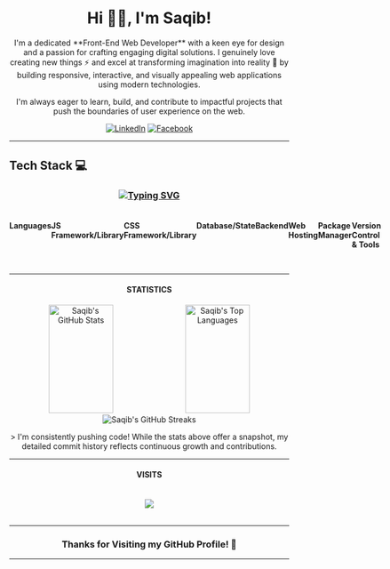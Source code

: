 
<h1 align="center"> Hi 👋🏻, I'm Saqib! </h1>

<p align="center">
  I'm a dedicated **Front-End Web Developer** with a keen eye for design and a passion for crafting engaging digital solutions. I genuinely love creating new things ⚡ and excel at transforming imagination into reality 🚀 by building responsive, interactive, and visually appealing web applications using modern technologies.
</p>

<p align="center">
  I'm always eager to learn, build, and contribute to impactful projects that push the boundaries of user experience on the web.
</p>

<p align="center">
  <a href="https://linkedin.com/in/saqib-khan-523922320" target="_blank"><img alt="LinkedIn" src="https://img.shields.io/badge/LinkedIn-000?logo=linkedin&logoColor=0A66C2&style=for-the-badge" style="vertical-align:center" /></a>
  <a href="https://facebook.com/sqb.07" target="_blank"><img alt="Facebook" src="https://img.shields.io/badge/-Facebook-000?style=for-the-badge&logo=facebook&logoColor=white" style="vertical-align:center" /></a>
  </p>

---

## Tech Stack 💻

<h3 align="center">
  <a href="https://github.com/saqibkorai/">
    <img src="https://readme-typing-svg.demolab.com?font=Fira+Code&weight=500&size=25&pause=0&duration=4000&color=FF00FF&center=true&width=700&lines=My+Technologies;My+Technologies" alt="Typing SVG" />
  </a>
</h3>

<div style="display: flex; align-items: flex-start; align: center">

#### Languages
<table align="center">
  <tr>
    <td align="center" width="96">
      <a href="https://github.com/saqibkorai/">
        <img src="https://techstack-generator.vercel.app/js-icon.svg" alt="icon" width="40" height="40" /><br>JavaScript
      </a>
    </td>
    <td align="center" width="96">
      <a href="https://github.com/saqibkorai/">
        <img src="https://skillicons.dev/icons?i=html" width="40" height="40" alt="HTML5" /><br>HTML5
      </a>
    </td>
    <td align="center" width="96">
      <a href="https://github.com/saqibkorai/">
        <img src="https://skillicons.dev/icons?i=css" width="40" height="40" alt="CSS" /><br>CSS
      </a>
    </td>
  </tr>
</table>

#### JS Framework/Library
<table align="center">
  <tr>
    <td align="center" width="96">
      <a href="https://github.com/saqibkorai/">
        <img src="https://skillicons.dev/icons?i=nextjs" width="40" height="40" alt="Next.js" /><br>Next.js
      </a>
    </td>
    <td align="center" width="96">
      <a href="https://github.com/saqibkorai/">
        <img src="https://skillicons.dev/icons?i=react" width="40" height="40" alt="React" /><br>React
      </a>
    </td>
  </tr>
</table>

#### CSS Framework/Library
<table align="center">
  <tr>
    <td align="center" width="96">
      <a href="https://github.com/saqibkorai/">
        <img src="https://skillicons.dev/icons?i=bootstrap" width="40" height="40" alt="Bootstrap" /><br>Bootstrap
      </a>
    </td>
    <td align="center" width="96">
      <a href="https://github.com/saqibkorai/">
        <img src="https://skillicons.dev/icons?i=mui" width="40" height="40" alt="MUI" /><br>MUI
      </a>
    </td>
  </tr>
</table>

#### Database/State
<table align="center">
  <tr>
    <td align="center" width="96">
      <a href="https://github.com/saqibkorai/">
        <img src="https://skillicons.dev/icons?i=supabase" width="40" height="40" alt="Supabase" /><br>Supabase
      </a>
    </td>
    <td align="center" width="96">
      <a href="https://github.com/saqibkorai/">
        <img src="https://skillicons.dev/icons?i=mongodb" width="40" height="40" alt="MongoDB" /><br>MongoDB
      </a>
    </td>
  </tr>
</table>

#### Backend
<table align="center">
  <tr>
    <td align="center" width="96">
      <a href="https://github.com/saqibkorai/">
        <img src="https://skillicons.dev/icons?i=nodejs" width="40" height="40" alt="Node.js" /><br>Node.js
      </a>
    </td>
    <td align="center" width="96">
      <a href="https://github.com/saqibkorai/">
        <img src="https://skillicons.dev/icons?i=express" width="40" height="40" alt="Express.js" /><br>Express.js
      </a>
    </td>
    <td align="center" width="96">
      <a href="https://github.com/saqibkorai/">
        <img src="https://skillicons.dev/icons?i=graphql" width="40" height="40" alt="GraphQL" /><br>API
      </a>
    </td>
  </tr>
</table>

#### Web Hosting
<table align="center">
  <tr>
    <td align="center" width="96">
      <a href="https://github.com/saqibkorai/">
        <img src="https://skillicons.dev/icons?i=vercel" width="40" height="40" alt="Vercel" /><br>Vercel
      </a>
    </td>
    <td align="center" width="96">
      <a href="https://github.com/saqibkorai/">
        <img src="https://skillicons.dev/icons?i=heroku" width="40" height="40" alt="Heroku" /><br>Heroku
      </a>
    </td>
    <td align="center" width="96">
      <a href="https://github.com/saqibkorai/">
        <img src="https://skillicons.dev/icons?i=netlify" width="40" height="40" alt="Netlify" /><br>Netlify
      </a>
    </td>
    <td align="center" width="96">
      <a href="https://github.com/saqibkorai/">
        <img src="https://skillicons.dev/icons?i=railway" width="40" height="40" alt="Railway" /><br>Railway
      </a>
    </td>
    <td align="center" width="96">
      <a href="https://github.com/saqibkorai/">
        <img src="https://skillicons.dev/icons?i=render" width="40" height="40" alt="Render" /><br>Render
      </a>
    </td>
  </tr>
</table>

#### Package Manager
<table align="center">
  <tr>
    <td align="center" width="96">
      <a href="https://github.com/saqibkorai/">
        <img src="https://skillicons.dev/icons?i=npm" width="40" height="40" alt="NPM" /><br>NPM
      </a>
    </td>
  </tr>
</table>

#### Version Control & Tools
<table align="center">
  <tr>
    <td align="center" width="96">
      <a href="https://github.com/saqibkorai/">
        <img src="https://skillicons.dev/icons?i=git" width="40" height="40" alt="Git" /><br>Git
      </a>
    </td>
    <td align="center" width="96">
      <a href="https://github.com/saqibkorai/">
        <img src="https://skillicons.dev/icons?i=github" width="40" height="40" alt="GitHub" /><br>GitHub
      </a>
    </td>
    <td align="center" width="96">
      <a href="https://github.com/saqibkorai/">
        <img src="https://skillicons.dev/icons?i=vscode" width="40" height="40" alt="VsCode" /><br>VsCode
      </a>
    </td>
  </tr>
</table>
<br><br>
</div>

---

<div align="center">


<div align="center" alt="STATISTICS">
  <h4>STATISTICS</h4>
  <img width="48%" height="195px" src="https://github-readme-stats.vercel.app/api?username=saqibkorai&show_icons=true&hide_border=true&theme=jolly&count_private=true&include_all_commits=true&cache_seconds=3600" alt="Saqib's GitHub Stats"/>
  <img width="48%" height="195px" src="https://github-readme-stats.vercel.app/api/top-langs/?username=saqibkorai&layout=compact&hide_border=true&theme=jolly&count_private=true&include_all_commits=true" alt="Saqib's Top Languages"/>
</div>

<div align="center">
  <img src="https://nirzak-streak-stats.vercel.app/?user=saqibkorai&theme=jolly&date_format=j%20M%5B%20Y%5D" alt="Saqib's GitHub Streaks"/>
</div>

<p align="center">
  > I'm consistently pushing code! While the stats above offer a snapshot, my detailed commit history reflects continuous growth and contributions.
</p>

---
<div align="center">
  <h4>VISITS</h4><br>
  <img src="https://profile-counter.glitch.me/saqibkorai/count.svg"/><br><br>
</div>

---

### Thanks for Visiting my GitHub Profile! 👋

---
